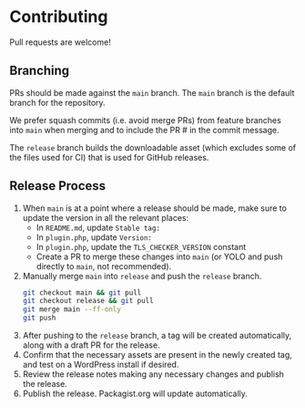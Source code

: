 # Contributing

Pull requests are welcome!

## Branching

PRs should be made against the `main` branch. The `main` branch is the default branch for the repository.

We prefer squash commits (i.e. avoid merge PRs) from feature branches into `main` when merging and to include the PR # in the commit message.

The `release` branch builds the downloadable asset (which excludes some of the files used for CI) that is used for GitHub releases.

## Release Process

1. When `main` is at a point where a release should be made, make sure to update the version in all the relevant places:
	- In `README.md`, update `Stable tag:`
	- In `plugin.php`, update `Version:`
	- In `plugin.php`, update the `TLS_CHECKER_VERSION` constant
	- Create a PR to merge these changes into `main` (or YOLO and push directly to `main`, not recommended).
1. Manually merge `main` into `release` and push the `release` branch.
    ```bash
	git checkout main && git pull
	git checkout release && git pull
	git merge main --ff-only
	git push
	```
1. After pushing to the `release` branch, a tag will be created automatically, along with a draft PR for the release.
1. Confirm that the necessary assets are present in the newly created tag, and test on a WordPress install if desired.
1. Review the release notes making any necessary changes and publish the release.
1. Publish the release. Packagist.org will update automatically.